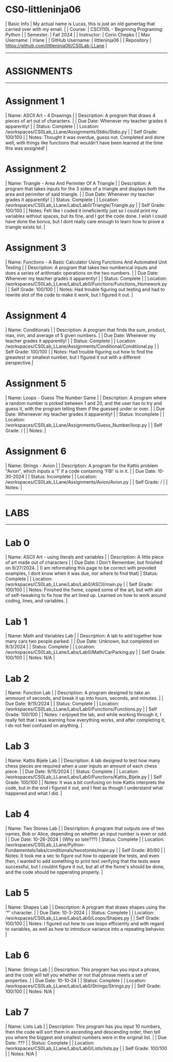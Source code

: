 # CS0-littleninja06
| Basic Info | My actual name is Lucas, this is just an old gamertag that carried over with my email. |
| Course: | CSCI110L - Beginning Programing: Python |
| Semester: | Fall 2024 |
| Instructor: | Corin Chepko |
| Mav Username: | lrlane |
| GitHub Username: | littleninja06 |
| Repository | https://github.com/littleninja06/CS0Lab-LLane |

---------------------------------------------------------------------------------------------------------------------------------------------------------------------------------
# ASSIGNMENTS
---------------------------------------------------------------------------------------------------------------------------------------------------------------------------------

# Assignment 1
| Name: ASCII Art - 4 Drawings |
| Description: A program that draws 4 pieces of art out of characters. |
| Due Date: Whenever my teacher grades it apparently! |
| Status: Complete |
| Location: /workspaces/CS0Lab_LLane/Assignments/Stdio/Stdio.py |
| Self Grade: 100/100 |
| Notes: Thought it was overdue, guess not. Completed and done well, with things like functions that wouldn't have been learned at the time this was assigned! |


# Assignment 2
| Name: Triangle - Area And Perimiter Of A Triangle |
| Description: A program that takes inputs for the 3 sides of a triangle and displays both the area and perimiter of said triangle. |
| Due Date: Whenever my teacher grades it apparently! |
| Status: Complete |
| Location: /workspaces/CS0Lab_LLane/Labs/Lab0/Triangle/Triangle.py |
| Self Grade: 100/100 |
| Notes: Felt like I coded it inneficiently just so I could print my variables without spaces, but its fine, and I got the code done. I wish I could have done the bonus, but I dont really care enough to learn how to prove a triangle exists lol. |

# Assignment 3
| Name: Functions - A Basic Calculator Using Functions And Automated Unit Testing |
| Description: A program that takes two numberical inputs and does a series of arithmatic operations on the two numbers. |
| Due Date: Whenever my teacher grades it apparently! |
| Status: Complete |
| Location: /workspaces/CS0Lab_LLane/Labs/Lab0/Functions/Functions_Homework.py |
| Self Grade: 100/100 |
| Notes: Had trouble figuring out testing and had to rewrite alot of the code to make it work, but I figured it out. |

# Assignment 4
| Name: Conditionals |
| Description: A program that finds the sum, product, max, min, and average of 5 given numbers. |
| Due Date: Whenever my teacher grades it apparently! |
| Status: Complete |
| Location: /workspaces/CS0Lab_LLane/Assignments/Conditional/Conditional.py |
| Self Grade: 100/100 |
| Notes: Had trouble figuring out how to find the greastest or smallest number, but I figured it out with a different perspective.|

# Assignment 5
| Name: Loops - Guess The Number Game |
| Description: A program where a random number is picked between 1 and 20, and the user has to try and guess it, with the program telling them if the guessed under or over. |
| Due Date: Wheneever my teacher grades it apparently! |
| Status: Incomplete |
| Location: /workspaces/CS0Lab_LLane/Assignments/Guess_Number/loop.py |
| Self Grade: / |
| Notes: |

# Assignment 6
| Name: Strings - Avion |
| Description: A program for the Kattis problem "Avion", which inputs a '1' if a code containing 'FBI' is in it. |
| Due Date: 10-30-2024 |
| Status: Incomplete |
| Location: /workspaces/CS0Lab_LLane/Assignments/Avion/Avion.py |
| Self Grade: / |
| Notes: |

---------------------------------------------------------------------------------------------------------------------------------------------------------------------------------
# LABS
---------------------------------------------------------------------------------------------------------------------------------------------------------------------------------

# Lab 0
| Name: ASCII Art - using literals and variables |
| Description: A little piece of art made out of characters |
| Due Date: I Don't Remember, but finished on 8/27/2024. | (I am reformating this page to be correct with provided examples, I dont know when it was due, nor where to find that)
| Status: Complete |
| Location: /workspaces/CS0Lab_LLane/Labs/Lab0/ASCII/main.py |
| Self Grade: 100/100 |
| Notes: Finished the fixme, copied some of the art, but with alot of self-tweaking to fix how the art lined up. Learned on how to work around coding, lines, and variables. |

# Lab 1
| Name: Math and Variables Lab |
| Description: A lab to add together how many cars two people parked. |
| Due Date: Unknown, but completed on 9/3/2024 |
| Status: Complete |
| Location: /workspaces/CS0Lab_LLane/Labs/Lab0/Math/CarParking.py |
| Self Grade: 100/100 |
| Notes: N/A |

# Lab 2
| Name: Function Lab |
| Description: A program designed to take an ammount of seconds, and break it up into hours, seconds, and minutes. |
| Due Date: 9/15/2024 |
| Status: Complete |
| Location: /workspaces/CS0Lab_LLane/Labs/Lab0/Functions/Functions.py |
| Self Grade: 100/100 |
| Notes: I enjoyed the lab, and while working through it, I really felt that I was learning how everything works, and after completing it, I do not feel confused on anything. |

# Lab 3
| Name: Kattis Bijele Lab |
| Description: A lab designed to test how many chess pieces are required when a user inputs an amount of each chess piece. |
| Due Date: 9/15/2024 |
| Status: Complete |
| Location: /workspaces/CS0Lab_LLane/Labs/Lab0/Functions/Kattis_Bijele.py |
| Self Grade: 100/100 |
| Notes: It was a bit confusing on how Kattis interprets the code, but in the end I figured it out, and I feel as though I understand what happened and what I did. |

# Lab 4
| Name: Two Stones Lab |
| Description: A program that outputs one of two names, Bob or Alice, depending on whether an input number is even or odd. |
| Due Date: 10-26-2024 | (Why so late???)
| Status: Complete |
| Location: /workspaces/CS0Lab_LLane/Python-Fundamentals/labs/conditionals/twostones/main.py |
| Self Grade: 80/80 |
| Notes: It took me a sec to figure out how to opperate the tests, and even then, I wanted to add something to print text verifying that the tests were successful, but I couldnt figure it out, but all of the fixme's should be done, and the code should be opperating properly. |

# Lab 5
| Name: Shapes Lab |
| Description: A program that draws shapes using the '*' character. |
| Due Date: 10-3-2024 |
| Status: Complete |
| Location: /workspaces/CS0Lab_LLane/Labs/Lab0/Loops/Shapes.py |
| Self Grade: 100/100 |
| Notes: I figured out how to use loops efficiently and with regard to variables, as well as how to introduce variance into a repeating behavior. |

# Lab 6
| Name: Strings Lab |
| Description: This program has you input a phrase, and the code will tell you whether or not that phrase meets a set of properties. |
| Due Date: 10-10-24 |
| Status: Complete |
| Location: /workspaces/CS0Lab_LLane/Labs/Lab0/Strings/Strings.py |
| Self Grade: 100/100 |
| Notes: N/A |

# Lab 7
| Name: Lists Lab |
| Description: This program has you input 10 numbers, then the code will sort them in ascending and descending order, then tell you where the biggest and smallest numbers were in the original list. |
| Due Date: ??? |
| Status: Complete |
| Location: /workspaces/CS0Lab_LLane/Labs/Lab0/Lists/lists.py |
| Self Grade: 100/100 |
| Notes: N/A |